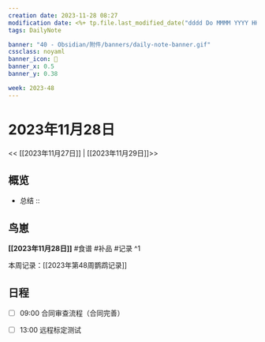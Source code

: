 ```yaml
---
creation date: 2023-11-28 08:27
modification date: <%+ tp.file.last_modified_date("dddd Do MMMM YYYY HH:mm:ss") %>
tags: DailyNote

banner: "40 - Obsidian/附件/banners/daily-note-banner.gif"
cssclass: noyaml
banner_icon: 💌
banner_x: 0.5
banner_y: 0.38

week: 2023-48
---
```


# 2023年11月28日

<< [[2023年11月27日]] | [[2023年11月29日]]>>


## 概览
- 总结 :: 
## 鸟崽
**[[2023年11月28日]]**
#食谱 
#补品 
#记录 
^1

本周记录：[[2023年第48周鹦鹉记录]]

## 日程

- [ ] 09:00 合同审查流程（合同完善）

- [ ] 13:00 远程标定测试
